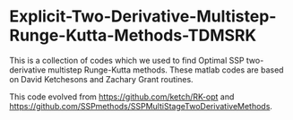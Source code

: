 # Explicit-Two-Derivative-Multistep-Runge-Kutta-Methods-TDMSRK

This is a collection of codes which we used to find Optimal SSP two-derivative multistep Runge-Kutta methods.
These matlab codes are based on David Ketchesons and Zachary Grant routines. 


This code evolved from https://github.com/ketch/RK-opt and https://github.com/SSPmethods/SSPMultiStageTwoDerivativeMethods.
